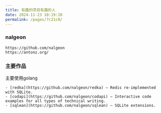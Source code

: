 ```yaml
---
title: 有趣的项目有趣的人
date: 2024-11-23 10:19:10
permalink: /pages/7c21c0/
---
```

### nalgeon

```
https://github.com/nalgeon
https://antonz.org/
```

### 主要作品

主要使用golang

```
- [redka](https://github.com/nalgeon/redka) — Redis re-implemented with SQLite.
- [codapi](https://github.com/nalgeon/codapi) — Interactive code examples for all types of technical writing.
- [sqlean](https://github.com/nalgeon/sqlean) — SQLite extensions.
```




